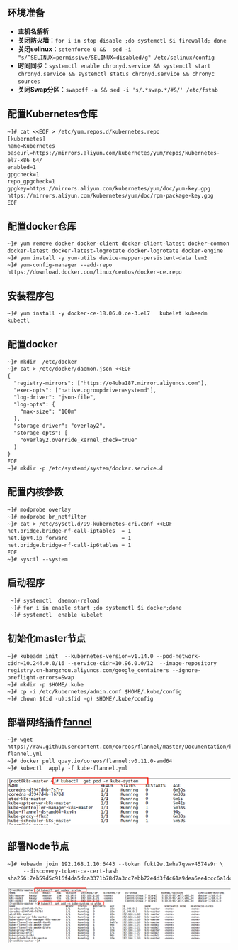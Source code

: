 ## 环境准备

- **主机名解析**
- **关闭防火墙**：`for i in stop disable ;do systemctl $i firewalld; done`
- **关闭selinux**：`setenforce 0 &&  sed -i "s/^SELINUX=permissive/SELINUX=disabled/g" /etc/selinux/config `
- **时间同步**：`systemctl enable chronyd.service && systemctl start chronyd.service && systemctl status chronyd.service && chronyc sources `
- **关闭Swap分区**：`swapoff -a && sed -i 's/.*swap.*/#&/' /etc/fstab`

## 配置Kubernetes仓库
```
~]# cat <<EOF > /etc/yum.repos.d/kubernetes.repo
[kubernetes]
name=Kubernetes
baseurl=https://mirrors.aliyun.com/kubernetes/yum/repos/kubernetes-el7-x86_64/
enabled=1
gpgcheck=1
repo_gpgcheck=1
gpgkey=https://mirrors.aliyun.com/kubernetes/yum/doc/yum-key.gpg https://mirrors.aliyun.com/kubernetes/yum/doc/rpm-package-key.gpg
EOF
```

## 配置docker仓库
```
~]# yum remove docker docker-client docker-client-latest docker-common docker-latest docker-latest-logrotate docker-logrotate docker-engine
~]# yum install -y yum-utils device-mapper-persistent-data lvm2
~]# yum-config-manager --add-repo https://download.docker.com/linux/centos/docker-ce.repo
```

## 安装程序包
```
~]# yum install -y docker-ce-18.06.0.ce-3.el7   kubelet kubeadm kubectl
```

## 配置docker
```
~]# mkdir  /etc/docker
~]# cat > /etc/docker/daemon.json <<EOF
{
  "registry-mirrors": ["https://o4uba187.mirror.aliyuncs.com"],
  "exec-opts": ["native.cgroupdriver=systemd"],
  "log-driver": "json-file",
  "log-opts": {
    "max-size": "100m"
  },
  "storage-driver": "overlay2",
  "storage-opts": [
    "overlay2.override_kernel_check=true"
  ]
}
EOF
~]# mkdir -p /etc/systemd/system/docker.service.d
```

## 配置内核参数
```
~]# modprobe overlay
~]# modprobe br_netfilter
~]# cat > /etc/sysctl.d/99-kubernetes-cri.conf <<EOF
net.bridge.bridge-nf-call-iptables  = 1
net.ipv4.ip_forward                 = 1
net.bridge.bridge-nf-call-ip6tables = 1
EOF
~]# sysctl --system
```

## 启动程序
```
 ~]# systemctl  daemon-reload
 ~]# for i in enable start ;do systemctl $i docker;done
 ~]# systemctl  enable kubelet
 ```

## 初始化master节点
```
~]# kubeadm init  --kubernetes-version=v1.14.0 --pod-network-cidr=10.244.0.0/16 --service-cidr=10.96.0.0/12  --image-repository registry.cn-hangzhou.aliyuncs.com/google_containers --ignore-preflight-errors=Swap
~]# mkdir -p $HOME/.kube
~]# cp -i /etc/kubernetes/admin.conf $HOME/.kube/config
~]# chown $(id -u):$(id -g) $HOME/.kube/config
```

## 部署网络插件[fannel](https://github.com/coreos/flannel)
```
~]# wget https://raw.githubusercontent.com/coreos/flannel/master/Documentation/kube-flannel.yml
~]# docker pull quay.io/coreos/flannel:v0.11.0-amd64
~]# kubectl  apply -f kube-flannel.yml
```
![](./images/v14_1.png)

## 部署Node节点
```
~]# kubeadm join 192.168.1.10:6443 --token fukt2w.1whv7qvwv4574s9r \
     --discovery-token-ca-cert-hash sha256:7eb59d5c916f4da5dca3371b78d7a3cc7ebb72e4d3f4c61a9dea6ee4ccc6a1dc
```
![](./images/v14_2.png)
